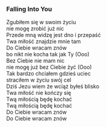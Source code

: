 <section data-menu-title="Falling Into You">
    <aside class="notes">
        <h1>Falling Into You</h1>
    </aside>
</section>
<section data-menu-title="Zgubiłem się w swoim życiu">
Zgubiłem się w swoim życiu<br>nie mogę zrobić już nic
</section>
<section data-menu-title="Przede mną widzę jest dno i przepaść">
Przede mną widzę jest dno i przepaść<br>Twa miłość znajdzie mnie tam
</section>

<section data-menu-title="Do Ciebie wracam znów">
Do Ciebie wracam znów<br>bo nikt nie kocha tak jak Ty (Ooo)
</section>
<section data-menu-title="Bez Ciebie nie mam nic">
Bez Ciebie nie mam nic<br>nie mogę już bez Ciebie żyć (Ooo)
</section>

<section data-menu-title="Tak bardzo chciałem gdzieś uciec">
Tak bardzo chciałem gdzieś uciec<br>straciłem w życiu swój cel
</section>

<section data-menu-title="Dziś Jezu wiem że wciąż byłeś blisko">
Dziś Jezu wiem że wciąż byłeś blisko<br>Twa miłość nie kończy się
</section>

<section data-menu-title="Twą miłością będę kochać">
Twą miłością będę kochać<br>Twą miłością będę kochać
</section>
<section data-menu-title="Do Ciebie wracam znów">
Do Ciebie wracam znów<br>Do Ciebie wracam znów
</section>